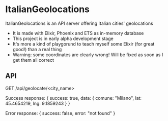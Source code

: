 # ItalianGeolocations

ItalianGeolocations is an API server offering Italian cities' geolocations
  
  * It is made with Elixir, Phoenix and ETS as in-memory database
  * This project is in early alpha development stage
  * It's more a kind of playgorund to teach myself some Elixir (for great good!) than a real thing
  * Warning: some coordinates are clearly wrong! Will be fixed as soon as I get them all correct


## API

GET /api/geolocate/<city_name>

Success response:
  {
    success: true, 
    data: {
      comune: "Milano",
      lat: 45.4654219,
      lng: 9.1859243
    }
  }


Error response:
  { 
    success: false,
    error: "not found"
  }
